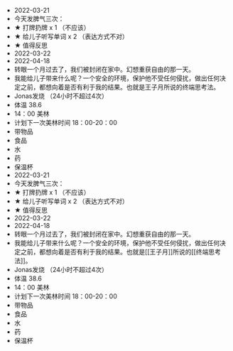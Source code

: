 - 2022-03-21
- 今天发脾气三次：
- ★ 打牌扔牌 x 1                （不应该）
- ★ 给儿子听写单词 x 2  （表达方式不对）
- ★ 值得反思
- 2022-03-22
- 2022-04-18
- 转眼一个月过去了，我们被封闭在家中。幻想重获自由的那一天。
- 我能给儿子带来什么呢？一个安全的环境，保护他不受任何侵扰，做出任何决定之前，都想向着是否有利于我的结果。也就是王子月所说的终端思考法。
- Jonas发烧 （24小时不超过4次）
- 体温 38.6
- 14：00  美林
- 计划下一次美林时间 18：00-20：00
- 带物品
- 食品
- 水
- 药
- 保温杯
- 2022-03-21
- 今天发脾气三次：
- ★ 打牌扔牌 x 1                （不应该）
- ★ 给儿子听写单词 x 2  （表达方式不对）
- ★ 值得反思
- 2022-03-22
- 2022-04-18
- 转眼一个月过去了，我们被封闭在家中。幻想重获自由的那一天。
- 我能给儿子带来什么呢？一个安全的环境，保护他不受任何侵扰，做出任何决定之前，都想向着是否有利于我的结果。也就是[[王子月]]所说的[[终端思考法]]。
- Jonas发烧 （24小时不超过4次）
- 体温 38.6
- 14：00  美林
- 计划下一次美林时间 18：00-20：00
- 带物品
- 食品
- 水
- 药
- 保温杯
